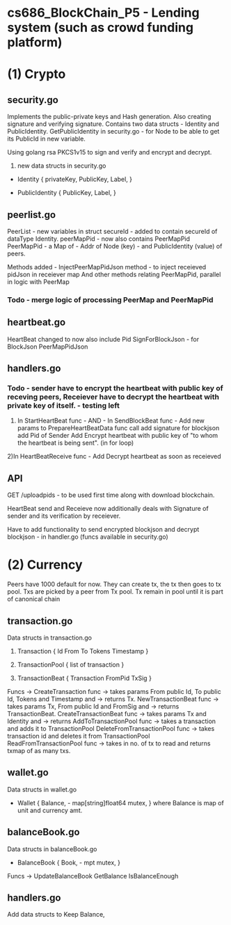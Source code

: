 # cs686_BlockChain_P5 - Lending system (such as crowd funding platform)


# (1) Crypto 

## security.go
Implements the public-private keys and Hash generation. Also creating signature and verifying signature.
Contains two data structs - Identity and PublicIdentity.
GetPublicIdentity in security.go - for Node to be able to get its PublicId in new variable.

Using golang rsa PKCS1v15 to sign and verify and encrypt and decrypt.

1. new data structs in security.go
  - Identity {
      privateKey,
      PublicKey,
      Label,
      }
  
  - PublicIdentity {
      PublicKey,
      Label,
      }

## peerlist.go
 PeerList - new variables in struct
  secureId    - added to contain secureId of dataType Identity.
  peerMapPid  - now also contains PeerMapPid
  PeerMapPid  - a Map of - Addr of Node (key) - and PublicIdentity (value) of peers.
  
  Methods added - 
  InjectPeerMapPidJson method - to inject receieved pidJson in receiever map
  And other methods relating PeerMapPid, parallel in logic with PeerMap
  ### Todo - merge logic of processing PeerMap and PeerMapPid 

## heartbeat.go
 HeartBeat changed to now also include
   Pid
   SignForBlockJson - for BlockJson
   PeerMapPidJson  

## handlers.go
### Todo - sender have to encrypt the heartbeat with public key of receving peers, Receiever have to decrypt the heartbeat with private key of itself. - testing left
1) In StartHeartBeat func - AND - In SendBlockBeat func -
Add new params to PrepareHeartBeatData func call
    add signature for blockjson
    add Pid of Sender
Add Encrypt heartbeat with public key of "to whom the heartbeat is being sent". (in for loop)

2)In HeartBeatReceive func -
Add Decrypt heartbeat as soon as receieved



## API
GET /uploadpids - to be used first time along with download blockchain.

HeartBeat send and Receieve now additionally deals with Signature of sender and its verification by receiever.

>>>>>>>>>>>>
Have to add functionality to send encrypted blockjson and decrypt blockjson - in handler.go (funcs available in security.go)


# (2) Currency
Peers have 1000 default for now.
They can create tx, the tx then goes to tx pool.
Txs are picked by a peer from Tx pool.
Tx remain in pool until it is part of canonical chain

## transaction.go
Data structs in transaction.go
  1) Transaction {
    Id
    From
    To
    Tokens
    Timestamp
  }

  2) TransactionPool {
     list of transaction
  }

  3) TransactionBeat {
      Transaction
      FromPid
      TxSig
  }

Funcs ->
CreateTransaction func -> takes params From public Id, To public Id, Tokens and Timestamp and -> returns Tx.
NewTransactionBeat func -> takes params Tx, From public Id and FromSig and -> returns TransactionBeat.
CreateTransactionBeat func ->  takes params Tx and Identity and -> returns 
AddToTransactionPool func -> takes a transaction and adds it to TransactionPool
DeleteFromTransactionPool func -> takes transaction id and deletes it from TransactionPool
ReadFromTransactionPool func -> takes in no. of tx to read and returns txmap of as many txs.




## wallet.go
Data structs in wallet.go
  - Wallet {
    Balance, - map[string]float64
    mutex,
  }
  where Balance is map of unit and currency amt.
  
## balanceBook.go
Data structs in balanceBook.go
  - BalanceBook {
    Book, - mpt
    mutex,
  }


Funcs ->
UpdateBalanceBook
GetBalance
IsBalanceEnough

## handlers.go
Add data structs to Keep Balance, 









